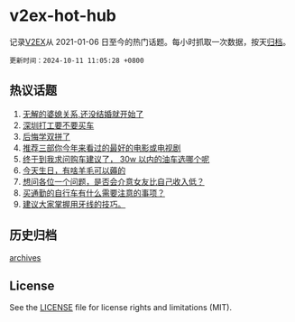 # v2ex-hot-hub

 记录[V2EX](https://www.v2ex.com/)从 2021-01-06 日至今的热门话题。每小时抓取一次数据，按天[归档](archives)。

`更新时间：2024-10-11 11:05:28 +0800`

## 热议话题

1. [无解的婆媳关系,还没结婚就开始了](https://www.v2ex.com/t/1078991)
1. [深圳打工要不要买车](https://www.v2ex.com/t/1078922)
1. [后悔学双拼了](https://www.v2ex.com/t/1078992)
1. [推荐三部你今年来看过的最好的电影或电视剧](https://www.v2ex.com/t/1079068)
1. [终于到我求问购车建议了， 30w 以内的油车选哪个呢](https://www.v2ex.com/t/1078900)
1. [今天生日，有啥羊毛可以薅的](https://www.v2ex.com/t/1079089)
1. [想问各位一个问题，是否会介意女友比自己收入低？](https://www.v2ex.com/t/1078803)
1. [买通勤的自行车有什么需要注意的事项？](https://www.v2ex.com/t/1078819)
1. [建议大家掌握用牙线的技巧。](https://www.v2ex.com/t/1078807)

## 历史归档

[archives](archives)

## License

See the [LICENSE](LICENSE) file for license rights and limitations (MIT).
